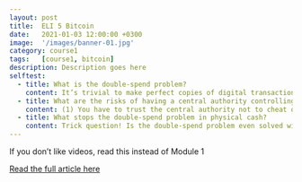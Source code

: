 ```yaml
---
layout: post
title:  ELI 5 Bitcoin
date:   2021-01-03 12:00:00 +0300
image:  '/images/banner-01.jpg'
category: course1
tags:   [course1, bitcoin]
description: Description goes here
selftest:
  - title: What is the double-spend problem?
    content: It’s trivial to make perfect copies of digital transactions. For any electronic money system, the double-spend problem refers to trying to prevent the transaction “Alice pays $100” from being used over and over again. This is typically solved using a centralised ledger (i.e. a bank). Bitcoin solves the double-spend problem without requiring a centralised authority controlling the ledger.
  - title: What are the risks of having a central authority controlling the ledger?
    content: (1) You have to trust the central authority not to cheat or steal from you. (2) They could censor your transactions if they decided they didn’t like you or with whom you were transacting.
  - title: What stops the double-spend problem in physical cash?
    content: Trick question! Is the double-spend problem even solved with cash? Only partially. With cash, we don’t call it double-spending, we call it counterfeiting. Ridges on the sides of coins, watermarks, RFIDs and high-precision printing are just some of the techniques invented to try and prevent counterfeiting and hence the double-spend problem in cash.
---
```


If you don’t like videos, read this instead of Module 1

[Read the full article here](https://medium.com/free-code-camp/explain-bitcoin-like-im-five-73b4257ac833)
